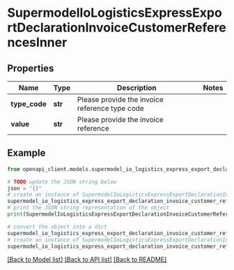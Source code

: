 # SupermodelIoLogisticsExpressExportDeclarationInvoiceCustomerReferencesInner


## Properties

Name | Type | Description | Notes
------------ | ------------- | ------------- | -------------
**type_code** | **str** | Please provide the invoice reference type code | 
**value** | **str** | Please provide the invoice reference | 

## Example

```python
from openapi_client.models.supermodel_io_logistics_express_export_declaration_invoice_customer_references_inner import SupermodelIoLogisticsExpressExportDeclarationInvoiceCustomerReferencesInner

# TODO update the JSON string below
json = "{}"
# create an instance of SupermodelIoLogisticsExpressExportDeclarationInvoiceCustomerReferencesInner from a JSON string
supermodel_io_logistics_express_export_declaration_invoice_customer_references_inner_instance = SupermodelIoLogisticsExpressExportDeclarationInvoiceCustomerReferencesInner.from_json(json)
# print the JSON string representation of the object
print(SupermodelIoLogisticsExpressExportDeclarationInvoiceCustomerReferencesInner.to_json())

# convert the object into a dict
supermodel_io_logistics_express_export_declaration_invoice_customer_references_inner_dict = supermodel_io_logistics_express_export_declaration_invoice_customer_references_inner_instance.to_dict()
# create an instance of SupermodelIoLogisticsExpressExportDeclarationInvoiceCustomerReferencesInner from a dict
supermodel_io_logistics_express_export_declaration_invoice_customer_references_inner_from_dict = SupermodelIoLogisticsExpressExportDeclarationInvoiceCustomerReferencesInner.from_dict(supermodel_io_logistics_express_export_declaration_invoice_customer_references_inner_dict)
```
[[Back to Model list]](../README.md#documentation-for-models) [[Back to API list]](../README.md#documentation-for-api-endpoints) [[Back to README]](../README.md)


